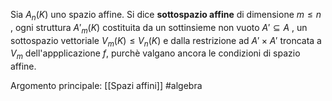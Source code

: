 Sia $A_{n}(K)$ uno spazio affine. 
Si dice **sottospazio affine** di dimensione $m\le n$ , ogni struttura $A'_{m}(K)$ costituita da un sottinsieme non vuoto $A'\subseteq A$ , un sottospazio vettoriale $V_{m}(K)\le V_{n}(K)$ e dalla restrizione ad $A'\times A'$ troncata a $V_{m}$ dell'appplicazione $f$, purchè valgano ancora le condizioni di spazio affine.


Argomento principale: [[Spazi affini]]
#algebra 